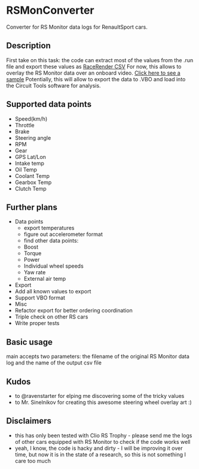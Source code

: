 # RSMonConverter
Converter for RS Monitor data logs for RenaultSport cars.

## Description
First take on this task: the code can extract most of the values from the .run file and export these values as [RaceRender CSV](http://racerender.com/Developer/DataFormat.html)
For now, this allows to overlay the RS Monitor data over an onboard video. [Click here to see a sample](https://youtu.be/wfCSJaPAwNw)
Potentially, this will allow to export the data to .VBO and load into the Circuit Tools software for analysis.

## Supported data points
- Speed(km/h)
- Throttle
- Brake
- Steering angle
- RPM
- Gear
- GPS Lat/Lon
- Intake temp
- Oil Temp
- Coolant Temp
- Gearbox Temp
- Clutch Temp

## Further plans
- Data points
  - export temperatures
  - figure out accelerometer format
  - find other data points:
   - Boost
   - Torque
   - Power
   - Individual wheel speeds
   - Yaw rate
   - External air temp
- Export
 - Add all known values to export
 - Support VBO format 
- Misc
 - Refactor export for better ordering coordination
 - Triple check on other RS cars
 - Write proper tests

## Basic usage
main accepts two parameters: the filename of the original RS Monitor data log and the name of the output csv file

## Kudos
- to @ravenstarter for elping me discovering some of the tricky values
- to Mr. Sinelnikov for creating this awesome steering wheel overlay art :)

## Disclaimers
- this has only been tested with Clio RS Trophy - please send me the logs of other cars equipped with RS Monitor to check if the code works well
- yeah, I know, the code is hacky and dirty - I will be improving it over time, but now it is in the state of a research, so this is not something I care too much
